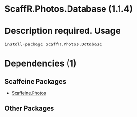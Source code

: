 ﻿ScaffR.Photos.Database (1.1.4)
======
Description required.
Usage
======
<pre>install-package ScaffR.Photos.Database</pre>
Dependencies (1)
=====

Scaffeine Packages
------
* [Scaffeine.Photos](https://github.com/wcpro/Scaffeine/tree/master/src/Scaffeine.Photos)

Other Packages
------
